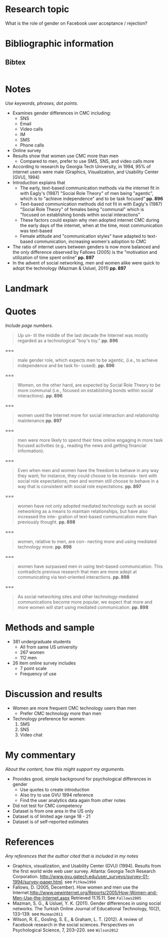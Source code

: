 # Research topic

What is the role of gender on Facebook user acceptance / rejection?

# Bibliographic information

## Bibtex

``` tex

```

# Notes

*Use keywords, phrases, dot points.*

- Examines gender differences in CMC including:
	- SNS
	- Email
	- Video calls
	- IM
	- SMS
	- Phone calls
- Online survey
- Results show that women use CMC more than men
	- Compared to men, prefer to use SMS, SNS, and video calls more
- According to research by Georgia Tech University, in 1994, 95% of internet users were male (Graphics, Visualization, and Usability Center [GVU], 1994)
- Introduction explains that 
	- The early, text-based communication methods via the internet fit in with Eagly's (1987) "Social Role Theory" of men being "agentic", which is to "achieve independence" and to be task focused" **pp. 896**
	- Text-based communication methods did not fit in with Eagly's (1987) "Social Role Theory" of females being "communal" which is "focused on establishing bonds within social interactions"
	- These factors could explain why men adopted internet CMC during the early days of the internet, when at the time, most communication was text-based
	- Female attitude and "communication styles" have adapted to text-based communication, increasing women's adoption to CMC
- The ratio of internet users between genders is now more balanced and the only difference observed by Fallows (2005) is the "motivation and utilization of time spent online" **pp. 897**
- In the advent of social networking, men and women alike were quick to adopt the technology (Mazman & Usluel, 2011) **pp. 897**



# Landmark

# Quotes

*Include page numbers.*

>Up un- til the middle of the last decade the Internet was mostly regarded as a technological "boy's toy." **pp. 896**

===

>male gender role, which expects men to be agentic, (i.e., to achieve independence and be task fo- cused). **pp. 896**

===

>Women, on the other hand, are expected by Social Role Theory to be more communal (i.e., focused on establishing bonds within social interactions). **pp. 896**

=== 

>women used the Internet more for social interaction and relationship maintenance **pp. 897**

===

>men were more likely to spend their time online engaging in more task focused activities (e.g., reading the news and getting financial information).

===

>Even when men and women have the freedom to behave in any way they want; for instance, they could choose to be inconsis- tent with social role expectations; men and women still choose to behave in a way that is consistent with social role expectations. **pp. 897**

===

>women have not only adopted mediated technology such as social networking as a means to maintain relationships, but have also increased the inte- gration of text-based communication more than previously thought. **pp. 898**

===

>women, relative to men, are con- necting more and using mediated technology more. **pp. 898**

===

>women have surpassed men in using text-based communication. This contradicts previous research that men are more adept at communicating via text-oriented interactions. **pp. 898**

===

>As social networking sites and other technology-mediated communications become more popular, we expect that more and more women will start using mediated communication. **pp. 898**

# Methods and sample

- 381 undergraduate students
	- All from same US university
	- 267 women
	- 112 men
- 26 item online survey includes
	- 7 point scale
	- Frequency of use

# Discussion and results

- Women are more frequent CMC technology users than men
	- Prefer CMC technology more than men
- Technology preference for women:
	1. SMS
	2. SNS
	3. Video chat

# My commentary

*About the content, how this might support my arguments.*

- Provides good, simple background for psychological differences in gender
	- Use quotes to create introduction
	- Also try to use GVU 1994 reference
	- Find the user analytics data again from other notes
- Did not test for CMC competency
- Dataset is from one area in the US only
- Dataset is of limited age range 18 - 21
- Dataset is of self-reported estimates

# References

*Any references that the author cited that is included in my notes*

- Graphics, visualization, and Usability Center (GVU) (1994). Results from the first world wide web user survey. Atlanta: Georgia Tech Research Corporation. <http://www.gvu.gatech.edu/user_surveys/survey-01-1994/survey-paper.html>. see `Pitkow1994`
- Fallows, D. (2005, December). How women and men use the Internet.<http://www.pewinternet.org/Reports/2005/How-Women-and-Men-Use-the-Internet.aspx> Retrieved 11.15.11. See `Fallows2005`
- Mazman, S. G., & Usluel, Y. K. (2011). Gender differences in using social networks. The Turkish Online Journal of Educational Technology, 10(2), 133–139. see `Mazman2011`
- Wilson, R. E., Gosling, S. E., & Graham, L. T. (2012). A review of Facebook research in the social sciences. Perspectives on Psychological Science, 7, 203–220. see `Wilson2012`